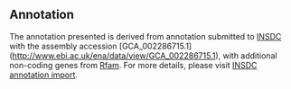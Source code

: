 
Annotation
----------

The annotation presented is derived from annotation submitted to
[INSDC](http://www.insdc.org) with the assembly accession [GCA\_002286715.1]
(http://www.ebi.ac.uk/ena/data/view/GCA_002286715.1),
with additional non-coding genes from
[Rfam](http://rfam.xfam.org/). For more details, please visit [INSDC
annotation import](http://ensemblgenomes.org/info/data/insdc_annotation).
